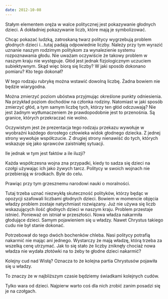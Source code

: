 ```yaml
---
date: 2012-10-08
---
```

Stałym elementem oręża w walce politycznej jest pokazywanie głodnych dzieci. A dokładniej pokazywanie liczb, które mają je symbolizować.

Chcąc pokazać ludzką, zatroskaną twarz politycy wygrzebują problem głodnych dzieci i...tutaj padają odpowiednie liczby. Należy przy tym wyrazić uznanie naszym rodzimym politykom za wynalezienie systemu rozpoznawania głodu. Nie uważam oczywiście że takowy problem w naszym kraju nie występuje. Głód jest jednak fizjologicznym uczuciem subiektywnym. Skąd więc biorą się liczby? W jaki sposób dokonano pomiaru? Kto tego dokonał?

W tego rodzaju rubrykę można wstawić dowolną liczbę. Żadna bowiem nie będzie wiarygodna.

Można zmierzyć poziom ubóstwa przyjmując określone punkty odniesienia. Na przykład poziom dochodów na członka rodziny. Natomiast w jaki sposób zmierzyć głód, a tym samym liczbę tych, którzy ten głód odczuwają? Nie jest żadnym wytłumaczeniem że prawdopodobnie jest to przenośnia. Są granice, których przekraczać nie wolno.

Oczywistym jest że prezentacja tego rodzaju przekazu wywołuje w wyobraźni każdego dorosłego człowieka widok głodnego dziecka. Z jednej strony wywołuje współczucie. Z drugiej strony nienawiść do tych, których wskazuje się jako sprawców zaistniałej sytuacji.

Ile jednak w tym jest faktów a ile iluzji?

Każda współczesna wojna zna przypadki, kiedy to sadza się dzieci na czołgi używając ich jako żywych tarcz. Politycy w swoich wojnach nie przebierają w środkach. Byle do celu.

Prawiąc przy tym grzesznemu narodowi nauki o moralności.

Tutaj trzeba uznać niezwykłą skuteczność polityków, którzy będąc w opozycji szafowali liczbami głodnych dzieci. Bowiem w momencie objęcia władzy problem zostaje natychmiast rozwiązany. Już nie używa się liczb wskazujących ilość głodnych dzieci w naszym kraju. Problem przestaje istnieć. Ponieważ on istniał w przeszłości. Nowa władza nakarmiła głodujące dzieci. Samym pojawieniem się u władzy. Nawet Chrystus takiego cudu nie był stanie dokonać.

Potrzebował do tego dwóch bochenków chleba. Nasi politycy potrafią nakarmić nie mając ani jednego. Wystarczy że mają władzę, którą trzeba za wszelką cenę utrzymać. Jak to się stało że liczby zniknęły chociaż nowa władza nie wydała złotówki na to żeby te głodne dzieci nakarmić?

Kolejny cud nad Wisłą? Oznacza to że kolejna partia Chrystusów pojawiła się u władzy.

To znaczy że w najbliższym czasie będziemy świadkami kolejnych cudów.

Tylko wara od dzieci. Najpierw warto coś dla nich zrobić zanim posadzi się je na czołgach.
